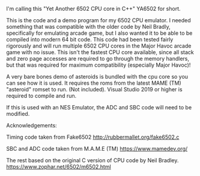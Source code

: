 I'm calling this "Yet Another 6502 CPU core in C++" YA6502 for short. 

This is the code and a demo program for my 6502 CPU emulator. I needed something that was compatible with the older code by Neil Bradly, specifically for emulating arcade game, but I also wanted it to be able to be compiled into modern 64 bit code. 
This code had been tested fairly rigorously and will run multiple 6502 CPU cores in the Major Havoc arcade game with no issue. 
This isn't the fastest CPU core available, since all stack and zero page accesses are required to go through the memory handlers, but that was required for maximum compatibility (especially Major Havoc)!

A very bare bones demo of asteroids is bundled with the cpu core so you can see how it is used. It requires the roms from the latest MAME (TM) "asteroid" romset to run. (Not included).
Visual Studio 2019 or higher is required to compile and run. 

If this is used with an NES Emulator, the ADC and SBC code will need to be modified. 

Acknowledgements:

Timing code taken from Fake6502
http://rubbermallet.org/fake6502.c 

SBC and ADC code taken from M.A.M.E (TM)
https://www.mamedev.org/

The rest based on the original C version of CPU code by Neil Bradley.
https://www.zophar.net/6502/m6502.html

 

